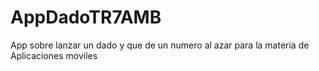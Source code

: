 # AppDadoTR7AMB
App sobre lanzar un dado y que de un numero al azar para la materia de Aplicaciones moviles

